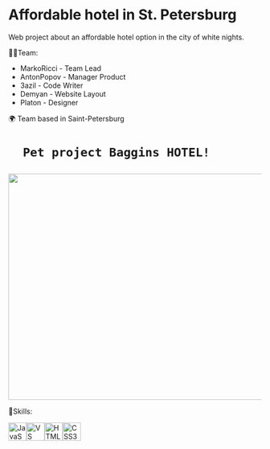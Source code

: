 # Affordable hotel in St. Petersburg
Web project about an affordable hotel option in the city of white nights.

🙋‍♂️Team:

- MarkoRicci - Team Lead
- AntonPopov - Manager Product
- 3azil - Code Writer
- Demyan - Website Layout
- Platon - Designer
  
🌍  Team based in Saint-Petersburg

<h1>
  
      Pet project Baggins HOTEL!
    
  </h1>
  
 <div>
    <img src="https://avatars.mds.yandex.net/get-altay/10700016/2a0000018a323abeb8adac3f41fe1bafd343/XXXL" width="800" height="450"/>
  </div>

💯Skills: <p align="left">
<a href="https://developer.mozilla.org/en-US/docs/Web/JavaScript" target="_blank" rel="noreferrer"><img src="https://raw.githubusercontent.com/danielcranney/readme-generator/main/public/icons/skills/javascript-colored.svg" width="36" height="36" alt="JavaScript" /></a><a href="https://code.visualstudio.com/" target="_blank" rel="noreferrer"><img src="https://raw.githubusercontent.com/danielcranney/readme-generator/main/public/icons/skills/visualstudiocode.svg" width="36" height="36" alt="VS Code" /></a><a href="https://developer.mozilla.org/en-US/docs/Glossary/HTML5" target="_blank" rel="noreferrer"><img src="https://raw.githubusercontent.com/danielcranney/readme-generator/main/public/icons/skills/html5-colored.svg" width="36" height="36" alt="HTML5" /></a><a href="https://www.w3.org/TR/CSS/#css" target="_blank" rel="noreferrer"><img src="https://raw.githubusercontent.com/danielcranney/readme-generator/main/public/icons/skills/css3-colored.svg" width="36" height="36" alt="CSS3" />
                    </p>
                    
